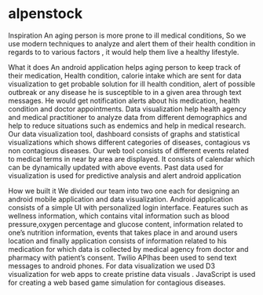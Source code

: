 # alpenstock

Inspiration
An aging person is more prone to ill medical conditions, So we use modern techniques to analyze and alert them of their health condition in regards to to various factors , it would help them live a healthy lifestyle.

What it does
An android application helps aging person to keep track of their medication, Health condition, calorie intake which are sent for data visualization to get probable solution for ill health condition, alert of possible outbreak or any disease he is susceptible to in a given area through text messages. He would get notification alerts about his medication, health condition and doctor appointments. Data visualization help health agency and medical practitioner to analyze data from different demographics and help to reduce situations such as endemics and help in medical research. Our data visualization tool, dashboard consists of graphs and statistical visualizations which shows different categories of diseases, contagious vs non contagious diseases. Our web tool consists of different events related to medical terms in near by area are displayed. It consists of calendar which can be dynamically updated with above events. Past data used for visualization is used for predictive analysis and alert android application

How we built it
We divided our team into two one each for designing an android mobile application and data visualization. Android application consists of a simple UI with personalized login interface. Features such as wellness information, which contains vital information such as blood pressure,oxygen percentage and glucose content, information related to one’s nutrition information, events that takes place in and around users location and finally application consists of information related to his medication for which data is collected by medical agency from doctor and pharmacy with patient’s consent. Twilio APIhas been used to send text messages to android phones. For data visualization we used D3 visualization for web apps to create pristine data visuals . JavaScript is used for creating a web based game simulation for contagious diseases.
